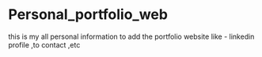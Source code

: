 # Personal_portfolio_web
this is my all personal information to add the portfolio website like - linkedin profile ,to contact ,etc
